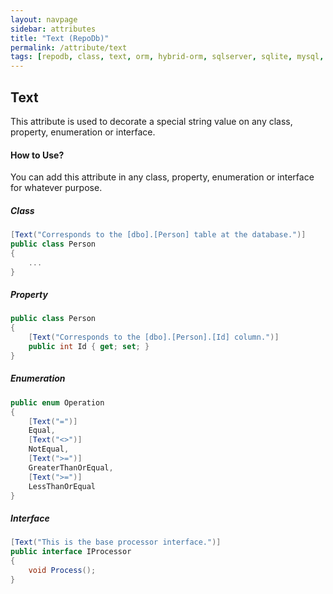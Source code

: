 ```yaml
---
layout: navpage
sidebar: attributes
title: "Text (RepoDb)"
permalink: /attribute/text
tags: [repodb, class, text, orm, hybrid-orm, sqlserver, sqlite, mysql, postgresql]
---
```


## Text

This attribute is used to decorate a special string value on any class, property, enumeration or interface.

#### How to Use?

You can add this attribute in any class, property, enumeration or interface for whatever purpose.

##### Class

```csharp
[Text("Corresponds to the [dbo].[Person] table at the database.")]
public class Person
{
	...
}
```

##### Property

```csharp
public class Person
{
	[Text("Corresponds to the [dbo].[Person].[Id] column.")]
	public int Id { get; set; }
}
```

##### Enumeration

```csharp
public enum Operation
{
	[Text("=")]
	Equal,
	[Text("<>")]
	NotEqual,
	[Text(">=")]
	GreaterThanOrEqual,
	[Text(">=")]
	LessThanOrEqual
}
```

##### Interface

```csharp
[Text("This is the base processor interface.")]
public interface IProcessor
{
	void Process();
}
```

